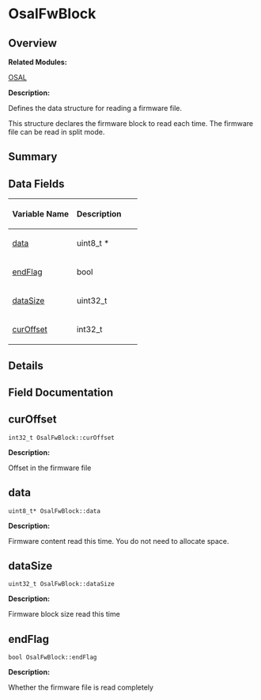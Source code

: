 # OsalFwBlock<a name="EN-US_TOPIC_0000001055678108"></a>

## **Overview**<a name="section2040744613093532"></a>

**Related Modules:**

[OSAL](osal.md)

**Description:**

Defines the data structure for reading a firmware file. 

This structure declares the firmware block to read each time. The firmware file can be read in split mode. 

## **Summary**<a name="section338478603093532"></a>

## Data Fields<a name="pub-attribs"></a>

<a name="table453803561093532"></a>
<table><thead align="left"><tr id="row976824361093532"><th class="cellrowborder" valign="top" width="50%" id="mcps1.1.3.1.1"><p id="p813584768093532"><a name="p813584768093532"></a><a name="p813584768093532"></a>Variable Name</p>
</th>
<th class="cellrowborder" valign="top" width="50%" id="mcps1.1.3.1.2"><p id="p1059333392093532"><a name="p1059333392093532"></a><a name="p1059333392093532"></a>Description</p>
</th>
</tr>
</thead>
<tbody><tr id="row1444999155093532"><td class="cellrowborder" valign="top" width="50%" headers="mcps1.1.3.1.1 "><p id="p292974856093532"><a name="p292974856093532"></a><a name="p292974856093532"></a><a href="osalfwblock.md#affee01298d0388b9e14da67fd17e6eba">data</a></p>
</td>
<td class="cellrowborder" valign="top" width="50%" headers="mcps1.1.3.1.2 "><p id="p2065889232093532"><a name="p2065889232093532"></a><a name="p2065889232093532"></a>uint8_t * </p>
</td>
</tr>
<tr id="row1536852899093532"><td class="cellrowborder" valign="top" width="50%" headers="mcps1.1.3.1.1 "><p id="p530751176093532"><a name="p530751176093532"></a><a name="p530751176093532"></a><a href="osalfwblock.md#ada578cbe9c02da3ebef4e70835d42774">endFlag</a></p>
</td>
<td class="cellrowborder" valign="top" width="50%" headers="mcps1.1.3.1.2 "><p id="p522046781093532"><a name="p522046781093532"></a><a name="p522046781093532"></a>bool </p>
</td>
</tr>
<tr id="row1346380648093532"><td class="cellrowborder" valign="top" width="50%" headers="mcps1.1.3.1.1 "><p id="p657244243093532"><a name="p657244243093532"></a><a name="p657244243093532"></a><a href="osalfwblock.md#a383d93123b0d78a8031132d06ff035c5">dataSize</a></p>
</td>
<td class="cellrowborder" valign="top" width="50%" headers="mcps1.1.3.1.2 "><p id="p365282814093532"><a name="p365282814093532"></a><a name="p365282814093532"></a>uint32_t </p>
</td>
</tr>
<tr id="row353417031093532"><td class="cellrowborder" valign="top" width="50%" headers="mcps1.1.3.1.1 "><p id="p790704361093532"><a name="p790704361093532"></a><a name="p790704361093532"></a><a href="osalfwblock.md#a74631bb4d6242a21146e6465c9640fa8">curOffset</a></p>
</td>
<td class="cellrowborder" valign="top" width="50%" headers="mcps1.1.3.1.2 "><p id="p1592101638093532"><a name="p1592101638093532"></a><a name="p1592101638093532"></a>int32_t </p>
</td>
</tr>
</tbody>
</table>

## **Details**<a name="section525058055093532"></a>

## **Field Documentation**<a name="section191404529093532"></a>

## curOffset<a name="a74631bb4d6242a21146e6465c9640fa8"></a>

```
int32_t OsalFwBlock::curOffset
```

 **Description:**

Offset in the firmware file 

## data<a name="affee01298d0388b9e14da67fd17e6eba"></a>

```
uint8_t* OsalFwBlock::data
```

 **Description:**

Firmware content read this time. You do not need to allocate space. 

## dataSize<a name="a383d93123b0d78a8031132d06ff035c5"></a>

```
uint32_t OsalFwBlock::dataSize
```

 **Description:**

Firmware block size read this time 

## endFlag<a name="ada578cbe9c02da3ebef4e70835d42774"></a>

```
bool OsalFwBlock::endFlag
```

 **Description:**

Whether the firmware file is read completely 

